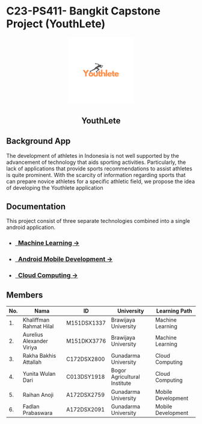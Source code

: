 # C23-PS411- Bangkit Capstone Project (YouthLete)

<p align="center">
  <img width="35%" src="image/Youthlete.png" alt="YouthLete"><br>
  <h2 align="center">YouthLete</h2>
</p>

## Background App
The development of athletes in Indonesia is not well supported by the advancement of technology that aids sporting activities. Particularly, the lack of applications that provide sports recommendations to assist athletes is quite prominent. With the scarcity of information regarding sports that can prepare novice athletes for a specific athletic field, we propose the idea of developing the Youthlete application

## Documentation

This project consist of three separate technologies combined into a single android application.

- ### [&nbsp;&nbsp;Machine Learning &rarr;](https://github.com/Fadlanprabaswara/PS411_YouthLete/tree/main/Machine%20Learning/)
- ### [&nbsp;&nbsp;Android Mobile Development &rarr;](https://github.com/Fadlanprabaswara/YouthLete)
- ### [&nbsp;&nbsp;Cloud Computing &rarr;]()

## Members

| No. | Nama                      | ID            | University                    | Learning Path        |
|-----|---------------------------|---------------|-------------------------------|----------------------|
| 1.  | Khaliffman Rahmat Hilal   | M151DSX1337   | Brawijaya University          | Machine Learning     |
| 2.  | Aurelius Alexander Viriya | M151DKX3776   | Brawijaya University          | Machine Learning     |
| 3.  | Rakha Bakhis Attallah     | C172DSX2800   | Gunadarma University          | Cloud Computing      |
| 4.  | Yunita Wulan Dari         | C013DSY1918   | Bogor Agricultural Institute  | Cloud Computing      |
| 5.  | Raihan Anoji              | A172DSX2759   | Gunadarma University          | Mobile Development   |
| 6.  | Fadlan Prabaswara         | A172DSX2091   | Gunadarma University          | Mobile Development   |
